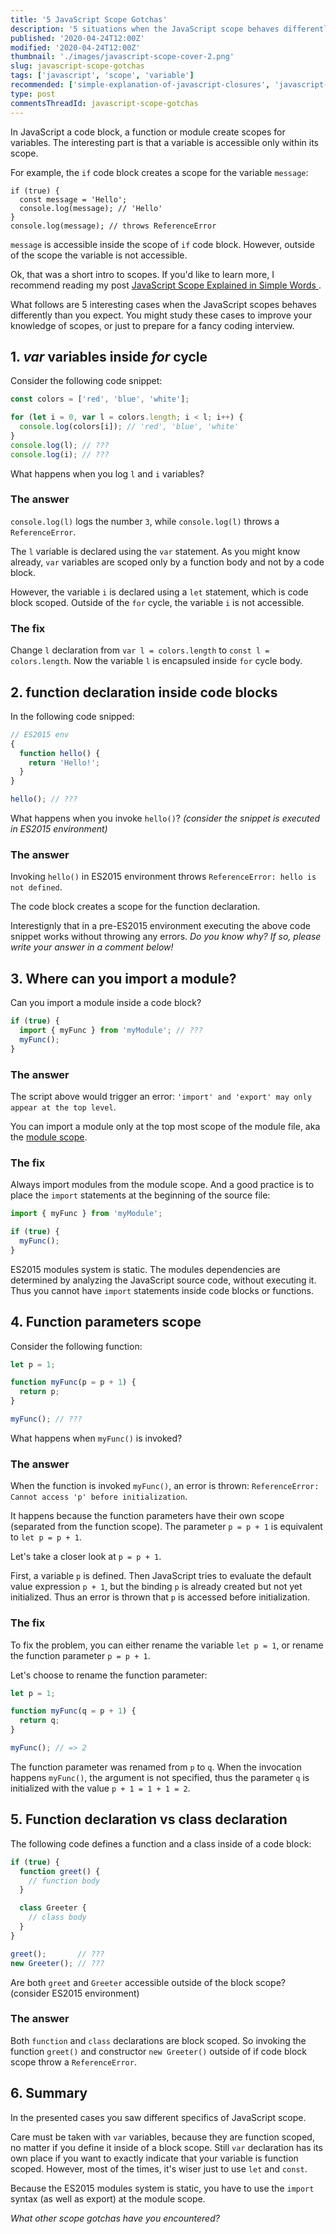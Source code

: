 ```yaml
---
title: '5 JavaScript Scope Gotchas'
description: '5 situations when the JavaScript scope behaves differently than you expect.'
published: '2020-04-24T12:00Z'
modified: '2020-04-24T12:00Z'
thumbnail: './images/javascript-scope-cover-2.png'
slug: javascript-scope-gotchas
tags: ['javascript', 'scope', 'variable']
recommended: ['simple-explanation-of-javascript-closures', 'javascript-scope']
type: post
commentsThreadId: javascript-scope-gotchas
---
```


In JavaScript a code block, a function or module create scopes for variables. The interesting part is that a variable is accessible only within its scope.  

For example, the `if` code block creates a scope for the variable `message`:

```javascript{3,5}
if (true) {
  const message = 'Hello';
  console.log(message); // 'Hello'
}
console.log(message); // throws ReferenceError
```

`message` is accessible inside the scope of `if` code block. However, outside of the scope the variable is not accessible.  

Ok, that was a short intro to scopes. If you'd like to learn more, I recommend reading my post [JavaScript Scope Explained in Simple Words
](/javascript-scope/).  

What follows are 5 interesting cases when the JavaScript scopes behaves differently than you expect. You might study these cases to improve your knowledge of scopes, or just to prepare for a fancy coding interview.  

## 1. *var* variables inside *for* cycle

Consider the following code snippet:

```javascript
const colors = ['red', 'blue', 'white'];

for (let i = 0, var l = colors.length; i < l; i++) {
  console.log(colors[i]); // 'red', 'blue', 'white'
}
console.log(l); // ???
console.log(i); // ???
```

What happens when you log `l` and `i` variables?  

### The answer

`console.log(l)` logs the number `3`, while `console.log(l)` throws a `ReferenceError`.  

The `l` variable is declared using the `var` statement. As you might know already, `var` variables are scoped only by a function body and not by a code block.  

However, the variable `i` is declared using a `let` statement, which is code block scoped. Outside of the `for` cycle, the variable `i` is not accessible. 

### The fix

Change `l` declaration from `var l = colors.length` to `const l = colors.length`. Now the variable `l` is encapsuled inside `for` cycle body.  

## 2. function declaration inside code blocks

In the following code snipped:
```javascript
// ES2015 env
{
  function hello() {
    return 'Hello!';
  }
}

hello(); // ???
```

What happens when you invoke `hello()`? *(consider the snippet is executed in ES2015 environment)*

### The answer

Invoking `hello()` in ES2015 environment throws `ReferenceError: hello is not defined`. 

The code block creates a scope for the function declaration.  

Interestignly that in a pre-ES2015 environment executing the above code snippet works without throwing any errors. *Do you know why? If so, please write your answer in a comment below!*

## 3. Where can you import a module?

Can you import a module inside a code block?

```javascript
if (true) {
  import { myFunc } from 'myModule'; // ???
  myFunc();
}
```

### The answer

The script above would trigger an error: `'import' and 'export' may only appear at the top level`. 

You can import a module only at the top most scope of the module file, aka the [module scope](/javascript-scope/#4-module-scope).  

### The fix

Always import modules from the module scope. And a good practice is to place the `import` statements at the beginning of the source file:  

```javascript
import { myFunc } from 'myModule';

if (true) {
  myFunc();
}
```

ES2015 modules system is static. The modules dependencies are determined by analyzing the JavaScript source code, without executing it. Thus you cannot have `import` statements inside code blocks or functions.  

## 4. Function parameters scope

Consider the following function:

```javascript
let p = 1;

function myFunc(p = p + 1) {
  return p;
}

myFunc(); // ???
```

What happens when `myFunc()` is invoked?

### The answer

When the function is invoked `myFunc()`, an error is thrown: `ReferenceError: Cannot access 'p' before initialization`.  

It happens because the function parameters have their own scope (separated from the function scope). The parameter `p = p + 1` is equivalent to `let p = p + 1`.  

Let's take a closer look at `p = p + 1`. 

First, a variable `p` is defined. Then JavaScript tries to evaluate the default value expression `p + 1`, but the binding `p` is already created but not yet initialized. Thus an error is thrown that `p` is accessed before initialization.  

### The fix

To fix the problem, you can either rename the variable `let p = 1`, or rename the function parameter `p = p + 1`.  

Let's choose to rename the function parameter:

```javascript
let p = 1;

function myFunc(q = p + 1) {
  return q;
}

myFunc(); // => 2
```

The function parameter was renamed from `p` to `q`. When the invocation happens `myFunc()`, the argument is not specified, thus the parameter `q` is initialized with the value `p + 1 = 1 + 1 = 2`.  

## 5. Function declaration vs class declaration

The following code defines a function and a class inside of a code block:

```javascript
if (true) {
  function greet() {
    // function body
  }

  class Greeter {
    // class body
  }
}

greet();       // ???
new Greeter(); // ???
```

Are both `greet` and `Greeter` accessible outside of the block scope? (consider ES2015 environment)

### The answer

Both `function` and `class` declarations are block scoped. So invoking the function `greet()` and constructor `new Greeter()` outside of if code block scope throw a `ReferenceError`.  

## 6. Summary

In the presented cases you saw different specifics of JavaScript scope. 

Care must be taken with `var` variables, because they are function scoped, no matter if you define it inside of a block scope. Still `var` declaration has its own place if you want to exactly indicate that your variable is function scoped. However, most of the times, it's wiser just to use `let` and `const`.  

Because the ES2015 modules system is static, you have to use the `import` syntax (as well as export) at the module scope. 

*What other scope gotchas have you encountered?*
